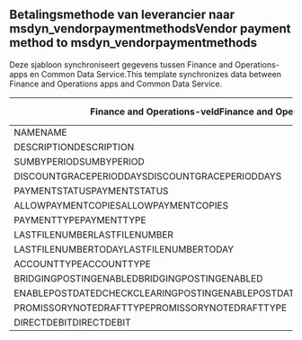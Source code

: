 ## <a name="vendor-payment-method-to-msdyn_vendorpaymentmethods"></a><span data-ttu-id="cda92-101">Betalingsmethode van leverancier naar msdyn_vendorpaymentmethods</span><span class="sxs-lookup"><span data-stu-id="cda92-101">Vendor payment method to msdyn_vendorpaymentmethods</span></span>

<span data-ttu-id="cda92-102">Deze sjabloon synchroniseert gegevens tussen Finance and Operations-apps en Common Data Service.</span><span class="sxs-lookup"><span data-stu-id="cda92-102">This template synchronizes data between Finance and Operations apps and Common Data Service.</span></span>

<span data-ttu-id="cda92-103">Finance and Operations-veld</span><span class="sxs-lookup"><span data-stu-id="cda92-103">Finance and Operations field</span></span> | <span data-ttu-id="cda92-104">Toewijzingstype</span><span class="sxs-lookup"><span data-stu-id="cda92-104">Map type</span></span> | <span data-ttu-id="cda92-105">Ander Dynamics 365-veld</span><span class="sxs-lookup"><span data-stu-id="cda92-105">Other Dynamics 365 field</span></span> | <span data-ttu-id="cda92-106">Standaardwaarde</span><span class="sxs-lookup"><span data-stu-id="cda92-106">Default value</span></span>
---|---|---|---
<span data-ttu-id="cda92-107">NAME</span><span class="sxs-lookup"><span data-stu-id="cda92-107">NAME</span></span> | = | <span data-ttu-id="cda92-108">msdyn_name</span><span class="sxs-lookup"><span data-stu-id="cda92-108">msdyn_name</span></span> | 
<span data-ttu-id="cda92-109">DESCRIPTION</span><span class="sxs-lookup"><span data-stu-id="cda92-109">DESCRIPTION</span></span> | = | <span data-ttu-id="cda92-110">msdyn_description</span><span class="sxs-lookup"><span data-stu-id="cda92-110">msdyn_description</span></span> | 
<span data-ttu-id="cda92-111">SUMBYPERIOD</span><span class="sxs-lookup"><span data-stu-id="cda92-111">SUMBYPERIOD</span></span> | >< | <span data-ttu-id="cda92-112">msdyn_sumbyperiod</span><span class="sxs-lookup"><span data-stu-id="cda92-112">msdyn_sumbyperiod</span></span> | 
<span data-ttu-id="cda92-113">DISCOUNTGRACEPERIODDAYS</span><span class="sxs-lookup"><span data-stu-id="cda92-113">DISCOUNTGRACEPERIODDAYS</span></span> | = | <span data-ttu-id="cda92-114">msdyn_discountgraceperioddays</span><span class="sxs-lookup"><span data-stu-id="cda92-114">msdyn_discountgraceperioddays</span></span> | 
<span data-ttu-id="cda92-115">PAYMENTSTATUS</span><span class="sxs-lookup"><span data-stu-id="cda92-115">PAYMENTSTATUS</span></span> | >< | <span data-ttu-id="cda92-116">msdyn_paymentstatus</span><span class="sxs-lookup"><span data-stu-id="cda92-116">msdyn_paymentstatus</span></span> | 
<span data-ttu-id="cda92-117">ALLOWPAYMENTCOPIES</span><span class="sxs-lookup"><span data-stu-id="cda92-117">ALLOWPAYMENTCOPIES</span></span> | >< | <span data-ttu-id="cda92-118">msdyn_allowpaymentcopies</span><span class="sxs-lookup"><span data-stu-id="cda92-118">msdyn_allowpaymentcopies</span></span> | 
<span data-ttu-id="cda92-119">PAYMENTTYPE</span><span class="sxs-lookup"><span data-stu-id="cda92-119">PAYMENTTYPE</span></span> | >< | <span data-ttu-id="cda92-120">msdyn_paymenttype</span><span class="sxs-lookup"><span data-stu-id="cda92-120">msdyn_paymenttype</span></span> | 
<span data-ttu-id="cda92-121">LASTFILENUMBER</span><span class="sxs-lookup"><span data-stu-id="cda92-121">LASTFILENUMBER</span></span> | = | <span data-ttu-id="cda92-122">msdyn_lastfilenumber</span><span class="sxs-lookup"><span data-stu-id="cda92-122">msdyn_lastfilenumber</span></span> | 
<span data-ttu-id="cda92-123">LASTFILENUMBERTODAY</span><span class="sxs-lookup"><span data-stu-id="cda92-123">LASTFILENUMBERTODAY</span></span> | = | <span data-ttu-id="cda92-124">msdyn_lastfilenumbertoday</span><span class="sxs-lookup"><span data-stu-id="cda92-124">msdyn_lastfilenumbertoday</span></span> | 
<span data-ttu-id="cda92-125">ACCOUNTTYPE</span><span class="sxs-lookup"><span data-stu-id="cda92-125">ACCOUNTTYPE</span></span> | >< | <span data-ttu-id="cda92-126">msdyn_accounttype</span><span class="sxs-lookup"><span data-stu-id="cda92-126">msdyn_accounttype</span></span> | 
<span data-ttu-id="cda92-127">BRIDGINGPOSTINGENABLED</span><span class="sxs-lookup"><span data-stu-id="cda92-127">BRIDGINGPOSTINGENABLED</span></span> | >< | <span data-ttu-id="cda92-128">msdyn_bridgingposting</span><span class="sxs-lookup"><span data-stu-id="cda92-128">msdyn_bridgingposting</span></span> | 
<span data-ttu-id="cda92-129">ENABLEPOSTDATEDCHECKCLEARINGPOSTING</span><span class="sxs-lookup"><span data-stu-id="cda92-129">ENABLEPOSTDATEDCHECKCLEARINGPOSTING</span></span> | >< | <span data-ttu-id="cda92-130">msdyn_postdatedcheckclearingposting</span><span class="sxs-lookup"><span data-stu-id="cda92-130">msdyn_postdatedcheckclearingposting</span></span> | 
<span data-ttu-id="cda92-131">PROMISSORYNOTEDRAFTTYPE</span><span class="sxs-lookup"><span data-stu-id="cda92-131">PROMISSORYNOTEDRAFTTYPE</span></span> | >< | <span data-ttu-id="cda92-132">msdyn_promissorynotedrafttype</span><span class="sxs-lookup"><span data-stu-id="cda92-132">msdyn_promissorynotedrafttype</span></span> | 
<span data-ttu-id="cda92-133">DIRECTDEBIT</span><span class="sxs-lookup"><span data-stu-id="cda92-133">DIRECTDEBIT</span></span> | >< | <span data-ttu-id="cda92-134">msdyn_directdebit</span><span class="sxs-lookup"><span data-stu-id="cda92-134">msdyn_directdebit</span></span> | 
